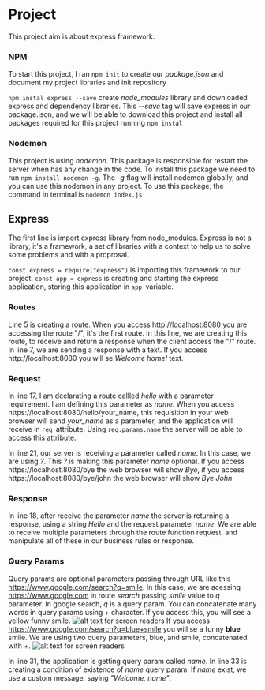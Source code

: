 # Project
This project aim is about express framework.

### NPM
To start this project, I ran ```` npm init ```` to create our *package.json* and document my project libraries and init repository

```` npm instal express --save ```` create *node_modules* library and downloaded express and dependency libraries. This *--save* tag will save express in our package.json, and we will be able to download this project and install all packages required for this project running ```` npm instal ````
### Nodemon
This project is using *nodemon*. This package is responsible for restart the server when has any change in the code. To install this package we need to run ```` npm install nodemon -g ````. The *-g* flag will install nodemon globally, and you can use this nodemon in any project. To use this package, the command in terminal is ```` nodemon index.js ````

## Express

The first line is import express library from node_modules. Express is not a library, it's a framework, a set of libraries with a context to help us to solve some problems and with a proprosal. 

````const express = require("express")```` is importing this framework to our project. ```` const app = express ```` is creating and starting the express application, storing this application in ````app ````variable.

### Routes
Line 5 is creating a route. When you access http://localhost:8080 you are accessing the route "/", it's the first route. In this line, we are creating this route, to receive and return a response when the client access the "/" route. In line 7, we are sending a response with a text. If you access http://localhost:8080 you will se *Welcome home!* text. 

### Request
In line 17, I am declarating a route callled *hello* with a parameter requirement. I am defining this parameter as *name*. When you access https://localhost:8080/hello/your_name, this requisition in your web browser will send *your_name* as a parameter, and the application will receive in ````req ````attribute. Using ```` req.params.name ```` the server will be able to access this attribute.

In line 21, our server is receiving a parameter called *name*. In this case, we are using *?*. This *?* is making this parameter *name* optional. If you access https://localhost:8080/bye the web browser will show *Bye*, if you access https://localhost:8080/bye/john the web browser will show *Bye John* 

### Response
In line 18, after receive the parameter *name* the server is returning a response, using a string *Hello* and the request parameter *name*. We are able to receive multiple parameters through the route function request, and manipulate all of these in our business rules or response.


### Query Params
Query params are optional parameters passing through URL like this https://www.google.com/search?q=smile. In this case, we are acessing https://www.google.com in route *search* passing *smile* value to *q* parameter. In google search, *q* is a query param. You can concatenate many words in query params using *+* character. If you access this, you will see a yellow funny smile.
![alt text for screen readers](https://upload.wikimedia.org/wikipedia/commons/thumb/7/79/Face-smile.svg/2048px-Face-smile.svg.png)
If you access https://www.google.com/search?q=blue+smile you will se a funny **blue** smile. We are using two query parameters, blue, and smile, concatenated with *+*.
![alt text for screen readers](https://cdn5.vectorstock.com/i/1000x1000/17/24/blue-smile-vector-1341724.jpg)

In line 31, the application is getting query param called *name*. In line 33 is creating a condition of existence of *name* query param. If *name* exist, we use a custom message, saying *"Welcome, name"*.